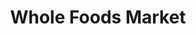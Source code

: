 ---
title: "Whole Foods Market"
url: /pasadena/whole-foods-market-south-arroyo-parkway/
shop: supermarket
---